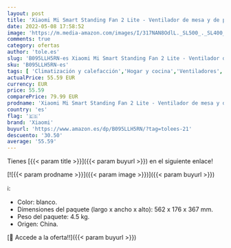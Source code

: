 ```yaml
---
layout: post
title: 'Xiaomi Mi Smart Standing Fan 2 Lite - Ventilador de mesa y de pie con conexión opcional para iOS/Android Mi Home  38 W  38-58 dB  3 niveles de velocidad  compatible con Alexa y Google Assistant '
date: 2022-05-08 17:58:52
image: 'https://m.media-amazon.com/images/I/317NAN8OdlL._SL500_._SL400_.jpg'
comments: true
category: ofertas
author: 'tole.es'
slug: 'B095LLH5RN-es Xiaomi Mi Smart Standing Fan 2 Lite - Ventilador de mesa y...'
sku: 'B095LLH5RN-es'
tags: [ 'Climatización y calefacción','Hogar y cocina','Ventiladores','Ventiladores de pedestal','alexa','xiaomi','🇪🇸', ]
actualPrice: 55.59 EUR
currency: EUR
price: 55.59
comparePrice: 79.99 EUR
prodname: 'Xiaomi Mi Smart Standing Fan 2 Lite - Ventilador de mesa y de pie con conexión opcional para iOS/Android Mi Home  38 W  38-58 dB  3 niveles de velocidad  compatible con Alexa y Google Assistant '
country: 'es'
flag: '🇪🇸'
brand: 'Xiaomi'
buyurl: 'https://www.amazon.es/dp/B095LLH5RN/?tag=tolees-21'
descuento: '30.50'
average: '55.59'
---
```


Tienes [{{< param title >}}]({{< param buyurl >}}) en el siguiente enlace!

[![{{< param prodname >}}]({{< param image >}})]({{< param buyurl >}})

ℹ️:

- Color: blanco.
- Dimensiones del paquete (largo x ancho x alto): 562 x 176 x 367 mm.
- Peso del paquete: 4.5 kg.
- Origen: China.

[🛒 Accede a la oferta!!]({{< param buyurl >}})
